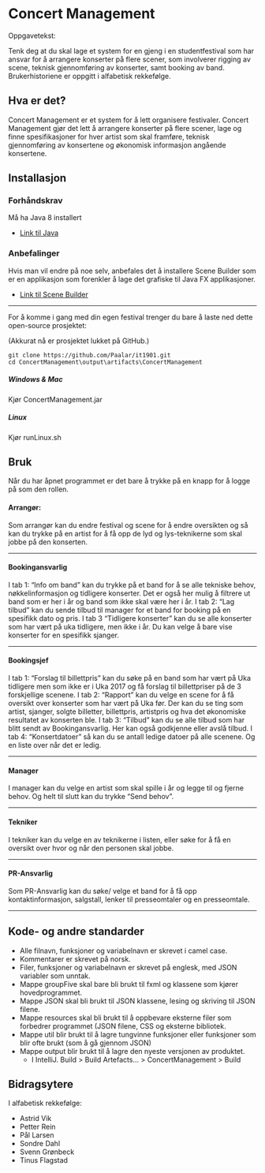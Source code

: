 # Concert Management

Oppgavetekst:

Tenk deg at du skal lage et system for en gjeng i en studentfestival som har ansvar for å arrangere konserter på flere scener, som involverer rigging av scene, teknisk gjennomføring av konserter, samt booking av band. Brukerhistoriene er oppgitt i alfabetisk rekkefølge.


## Hva er det?

Concert Management er et system for å lett organisere festivaler. Concert Management gjør det lett å arrangere konserter på flere scener, lage og finne spesifikasjoner for hver artist som skal framføre, teknisk gjennomføring av konsertene og økonomisk informasjon angående konsertene.

## Installasjon

### Forhåndskrav
Må ha Java 8 installert
* [Link til Java](http://www.oracle.com/technetwork/java/javase/downloads/index.html)


### Anbefalinger
Hvis man vil endre på noe selv, anbefales det å installere Scene Builder som er en applikasjon som forenkler å lage det grafiske til Java FX applikasjoner.
* [Link til Scene Builder](http://gluonhq.com/products/scene-builder/)


---


For å komme i gang med din egen festival trenger du bare å laste ned dette open-source prosjektet:

(Akkurat nå er prosjektet lukket på GitHub.)

    git clone https://github.com/Paalar/it1901.git
    cd ConcertManagement\output\artifacts\ConcertManagement
    
 ##### Windows & Mac
 Kjør ConcertManagement.jar
 ##### Linux
 Kjør runLinux.sh
	

## Bruk

Når du har åpnet programmet er det bare å trykke på en knapp for å logge på som den rollen. 
#### Arrangør:
Som arrangør kan du endre festival og scene for å endre oversikten og så kan du trykke på en artist for å få opp de lyd og lys-teknikerne som skal jobbe på den konserten.
___
#### Bookingansvarlig
I tab 1: “Info om band” kan du trykke på et band for å se alle tekniske behov, nøkkelinformasjon og tidligere konserter. Det er også her mulig å filtrere ut band som er her i år og band som ikke skal være her i år.
I tab 2: “Lag tilbud” kan du sende tilbud til manager for et band for booking på en spesifikk dato og pris.
I tab 3 “Tidligere konserter” kan du se alle konserter som har vært på uka tidligere, men ikke i år. Du kan velge å bare vise konserter for en spesifikk sjanger.
___

#### Bookingsjef
I tab 1: “Forslag til billettpris” kan du søke på en band som har vært på Uka tidligere men som ikke er i Uka 2017 og få forslag til billettpriser på de 3 forskjellige scenene. 
I tab 2: “Rapport” kan du velge en scene for å få oversikt over konserter som har vært på Uka før. Der kan du se ting som artist, sjanger, solgte billetter, billettpris, artistpris og hva det økonomiske resultatet av konserten ble.
I tab 3: “Tilbud” kan du se alle tilbud som har blitt sendt av Bookingansvarlig. Her kan også godkjenne eller avslå tilbud.
I tab 4: “Konsertdatoer” så kan du se antall ledige datoer på alle scenene. Og en liste over når det er ledig.
___

#### Manager
I manager kan du velge en artist som skal spille i år og legge til og fjerne behov. Og helt til slutt kan du trykke “Send behov”.
____

#### Tekniker 
I tekniker kan du velge en av teknikerne i listen, eller søke for å få en oversikt over hvor og når den personen skal jobbe. 
____

#### PR-Ansvarlig
Som PR-Ansvarlig kan du søke/ velge et band for å få opp kontaktinformasjon, salgstall, lenker til presseomtaler og en presseomtale.
____


## Kode- og andre standarder
* Alle filnavn, funksjoner og variabelnavn er skrevet i camel case.
* Kommentarer er skrevet på norsk.
* Filer, funksjoner og variabelnavn er skrevet på englesk, med JSON variabler som unntak.
* Mappe groupFive skal bare bli brukt til fxml og klassene som kjører hovedprogrammet.
* Mappe JSON skal bli brukt til JSON klassene, lesing og skriving til JSON filene.
* Mappe resources skal bli brukt til å oppbevare eksterne filer som forbedrer programmet (JSON filene, CSS og eksterne bibliotek.
* Mappe util blir brukt til å lagre tungvinne funksjoner eller funksjoner som blir ofte brukt (som å gå gjennom JSON)
* Mappe output blir brukt til å lagre den nyeste versjonen av produktet.
  * I IntelliJ. Build > Build Artefacts... > ConcertManagement > Build 


## Bidragsytere
I alfabetisk rekkefølge:
* Astrid Vik
* Petter Rein
* Pål Larsen
* Sondre Dahl
* Svenn Grønbeck
* Tinus Flagstad

